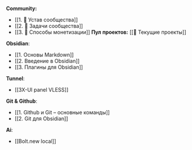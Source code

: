 **Community:**
- [[1. 📜 Устав сообщества]]
- [[2. 📝 Задачи сообщества]]
- [[3. 💸 Способы монетизации]]
**Пул проектов:**
	 [[🔄 Текущие проекты]]

**Obsidian**:
- [[1. Основы Markdown]]
- [[2. Введение в Obsidian]]
- [[3. Плагины для Obsidian]]

**Tunnel**:
- [[3X-UI panel VLESS]]

**Git & Github**:
- [[1. Github и Git – основные команды]]
- [[2. Git для Obsidian]]

**Ai**:
- [[Bolt.new local]]
